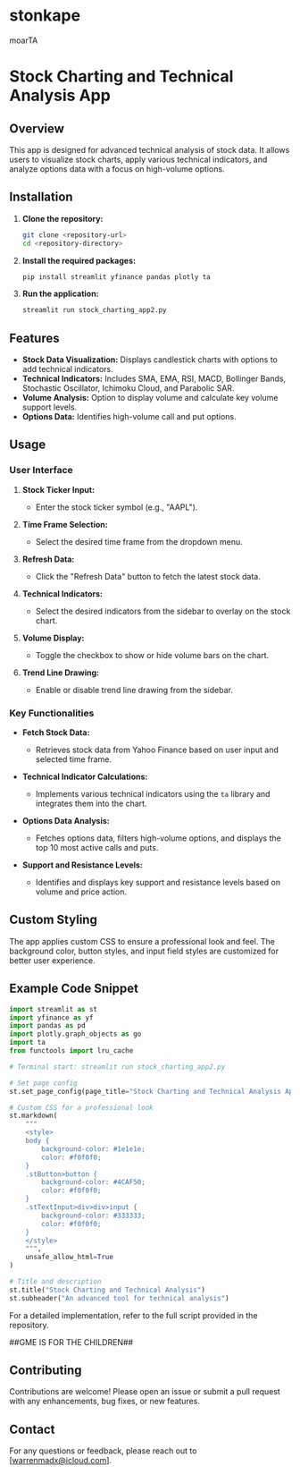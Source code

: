 # stonkape
moarTA
# Stock Charting and Technical Analysis App

## Overview
This app is designed for advanced technical analysis of stock data. It allows users to visualize stock charts, apply various technical indicators, and analyze options data with a focus on high-volume options.

## Installation

1. **Clone the repository:**
    ```sh
    git clone <repository-url>
    cd <repository-directory>
    ```

2. **Install the required packages:**
    ```sh
    pip install streamlit yfinance pandas plotly ta
    ```

3. **Run the application:**
    ```sh
    streamlit run stock_charting_app2.py
    ```

## Features

- **Stock Data Visualization:** Displays candlestick charts with options to add technical indicators.
- **Technical Indicators:** Includes SMA, EMA, RSI, MACD, Bollinger Bands, Stochastic Oscillator, Ichimoku Cloud, and Parabolic SAR.
- **Volume Analysis:** Option to display volume and calculate key volume support levels.
- **Options Data:** Identifies high-volume call and put options.

## Usage

### User Interface

1. **Stock Ticker Input:**
    - Enter the stock ticker symbol (e.g., "AAPL").

2. **Time Frame Selection:**
    - Select the desired time frame from the dropdown menu.

3. **Refresh Data:**
    - Click the "Refresh Data" button to fetch the latest stock data.

4. **Technical Indicators:**
    - Select the desired indicators from the sidebar to overlay on the stock chart.

5. **Volume Display:**
    - Toggle the checkbox to show or hide volume bars on the chart.

6. **Trend Line Drawing:**
    - Enable or disable trend line drawing from the sidebar.

### Key Functionalities

- **Fetch Stock Data:**
    - Retrieves stock data from Yahoo Finance based on user input and selected time frame.

- **Technical Indicator Calculations:**
    - Implements various technical indicators using the `ta` library and integrates them into the chart.

- **Options Data Analysis:**
    - Fetches options data, filters high-volume options, and displays the top 10 most active calls and puts.

- **Support and Resistance Levels:**
    - Identifies and displays key support and resistance levels based on volume and price action.

## Custom Styling

The app applies custom CSS to ensure a professional look and feel. The background color, button styles, and input field styles are customized for better user experience.

## Example Code Snippet

```python
import streamlit as st
import yfinance as yf
import pandas as pd
import plotly.graph_objects as go
import ta
from functools import lru_cache

# Terminal start: streamlit run stock_charting_app2.py

# Set page config
st.set_page_config(page_title="Stock Charting and Technical Analysis App", layout="wide")

# Custom CSS for a professional look
st.markdown(
    """
    <style>
    body {
        background-color: #1e1e1e;
        color: #f0f0f0;
    }
    .stButton>button {
        background-color: #4CAF50;
        color: #f0f0f0;
    }
    .stTextInput>div>div>input {
        background-color: #333333;
        color: #f0f0f0;
    }
    </style>
    """,
    unsafe_allow_html=True
)

# Title and description
st.title("Stock Charting and Technical Analysis")
st.subheader("An advanced tool for technical analysis")
```

For a detailed implementation, refer to the full script provided in the repository.

##GME IS FOR THE CHILDREN##
## Contributing

Contributions are welcome! Please open an issue or submit a pull request with any enhancements, bug fixes, or new features.

## Contact

For any questions or feedback, please reach out to [warrenmadx@icloud.com].
